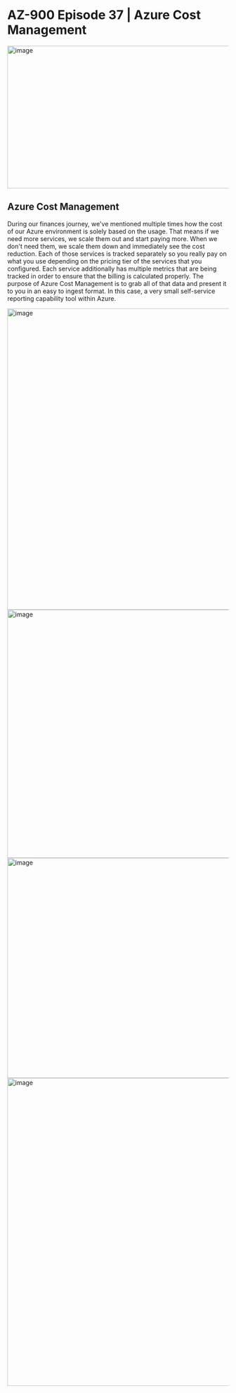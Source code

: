 # AZ-900 Episode 37 | Azure Cost Management

<img width="957" height="325" alt="image" src="https://github.com/user-attachments/assets/3877b836-ac98-4680-ab17-4bc4b0319308" />

## Azure Cost Management

During our finances journey, we've mentioned multiple times how the cost of our Azure environment is solely based on the usage.
That means if we need more services, we scale them out and start paying more. When we don't need them, we scale them down and immediately see the cost reduction. Each of those services is tracked separately so you really pay on what you use depending on the pricing tier of the services that you configured.
Each service additionally has multiple metrics that are being tracked in order to ensure that the billing is calculated properly. The purpose of Azure Cost Management is to grab all of that data and present it to you in an easy to ingest format. In this case, a very small self-service reporting capability tool within Azure. 

<img width="1248" height="686" alt="image" src="https://github.com/user-attachments/assets/307659ae-09b0-41af-abf0-382bbcf5f147" />

<img width="948" height="565" alt="image" src="https://github.com/user-attachments/assets/e73abadf-c5c1-44e4-968e-be51bfae6d33" />


<img width="1059" height="501" alt="image" src="https://github.com/user-attachments/assets/4eaf0e7e-f64f-4637-9078-66a9f242b9fb" />


<img width="1149" height="701" alt="image" src="https://github.com/user-attachments/assets/e78cd309-c7bf-47d2-9bb9-2487d3ae2d1b" />
